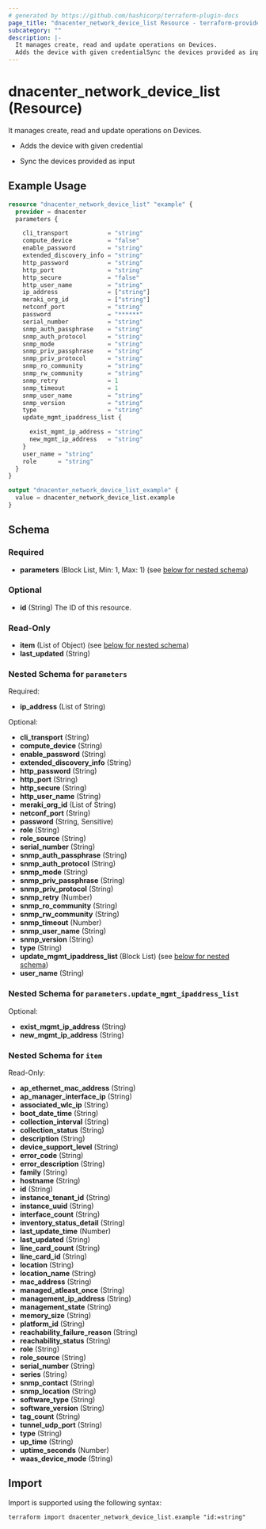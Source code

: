```yaml
---
# generated by https://github.com/hashicorp/terraform-plugin-docs
page_title: "dnacenter_network_device_list Resource - terraform-provider-dnacenter"
subcategory: ""
description: |-
  It manages create, read and update operations on Devices.
  Adds the device with given credentialSync the devices provided as input
---
```


# dnacenter_network_device_list (Resource)

It manages create, read and update operations on Devices.

- Adds the device with given credential

- Sync the devices provided as input

## Example Usage

```terraform
resource "dnacenter_network_device_list" "example" {
  provider = dnacenter
  parameters {

    cli_transport           = "string"
    compute_device          = "false"
    enable_password         = "string"
    extended_discovery_info = "string"
    http_password           = "string"
    http_port               = "string"
    http_secure             = "false"
    http_user_name          = "string"
    ip_address              = ["string"]
    meraki_org_id           = ["string"]
    netconf_port            = "string"
    password                = "******"
    serial_number           = "string"
    snmp_auth_passphrase    = "string"
    snmp_auth_protocol      = "string"
    snmp_mode               = "string"
    snmp_priv_passphrase    = "string"
    snmp_priv_protocol      = "string"
    snmp_ro_community       = "string"
    snmp_rw_community       = "string"
    snmp_retry              = 1
    snmp_timeout            = 1
    snmp_user_name          = "string"
    snmp_version            = "string"
    type                    = "string"
    update_mgmt_ipaddress_list {

      exist_mgmt_ip_address = "string"
      new_mgmt_ip_address   = "string"
    }
    user_name = "string"
    role      = "string"
  }
}

output "dnacenter_network_device_list_example" {
  value = dnacenter_network_device_list.example
}
```

<!-- schema generated by tfplugindocs -->
## Schema

### Required

- **parameters** (Block List, Min: 1, Max: 1) (see [below for nested schema](#nestedblock--parameters))

### Optional

- **id** (String) The ID of this resource.

### Read-Only

- **item** (List of Object) (see [below for nested schema](#nestedatt--item))
- **last_updated** (String)

<a id="nestedblock--parameters"></a>
### Nested Schema for `parameters`

Required:

- **ip_address** (List of String)

Optional:

- **cli_transport** (String)
- **compute_device** (String)
- **enable_password** (String)
- **extended_discovery_info** (String)
- **http_password** (String)
- **http_port** (String)
- **http_secure** (String)
- **http_user_name** (String)
- **meraki_org_id** (List of String)
- **netconf_port** (String)
- **password** (String, Sensitive)
- **role** (String)
- **role_source** (String)
- **serial_number** (String)
- **snmp_auth_passphrase** (String)
- **snmp_auth_protocol** (String)
- **snmp_mode** (String)
- **snmp_priv_passphrase** (String)
- **snmp_priv_protocol** (String)
- **snmp_retry** (Number)
- **snmp_ro_community** (String)
- **snmp_rw_community** (String)
- **snmp_timeout** (Number)
- **snmp_user_name** (String)
- **snmp_version** (String)
- **type** (String)
- **update_mgmt_ipaddress_list** (Block List) (see [below for nested schema](#nestedblock--parameters--update_mgmt_ipaddress_list))
- **user_name** (String)

<a id="nestedblock--parameters--update_mgmt_ipaddress_list"></a>
### Nested Schema for `parameters.update_mgmt_ipaddress_list`

Optional:

- **exist_mgmt_ip_address** (String)
- **new_mgmt_ip_address** (String)



<a id="nestedatt--item"></a>
### Nested Schema for `item`

Read-Only:

- **ap_ethernet_mac_address** (String)
- **ap_manager_interface_ip** (String)
- **associated_wlc_ip** (String)
- **boot_date_time** (String)
- **collection_interval** (String)
- **collection_status** (String)
- **description** (String)
- **device_support_level** (String)
- **error_code** (String)
- **error_description** (String)
- **family** (String)
- **hostname** (String)
- **id** (String)
- **instance_tenant_id** (String)
- **instance_uuid** (String)
- **interface_count** (String)
- **inventory_status_detail** (String)
- **last_update_time** (Number)
- **last_updated** (String)
- **line_card_count** (String)
- **line_card_id** (String)
- **location** (String)
- **location_name** (String)
- **mac_address** (String)
- **managed_atleast_once** (String)
- **management_ip_address** (String)
- **management_state** (String)
- **memory_size** (String)
- **platform_id** (String)
- **reachability_failure_reason** (String)
- **reachability_status** (String)
- **role** (String)
- **role_source** (String)
- **serial_number** (String)
- **series** (String)
- **snmp_contact** (String)
- **snmp_location** (String)
- **software_type** (String)
- **software_version** (String)
- **tag_count** (String)
- **tunnel_udp_port** (String)
- **type** (String)
- **up_time** (String)
- **uptime_seconds** (Number)
- **waas_device_mode** (String)

## Import

Import is supported using the following syntax:

```shell
terraform import dnacenter_network_device_list.example "id:=string"
```
